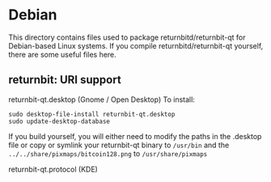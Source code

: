 
Debian
====================
This directory contains files used to package returnbitd/returnbit-qt
for Debian-based Linux systems. If you compile returnbitd/returnbit-qt yourself, there are some useful files here.

## returnbit: URI support ##


returnbit-qt.desktop  (Gnome / Open Desktop)
To install:

	sudo desktop-file-install returnbit-qt.desktop
	sudo update-desktop-database

If you build yourself, you will either need to modify the paths in
the .desktop file or copy or symlink your returnbit-qt binary to `/usr/bin`
and the `../../share/pixmaps/bitcoin128.png` to `/usr/share/pixmaps`

returnbit-qt.protocol (KDE)

